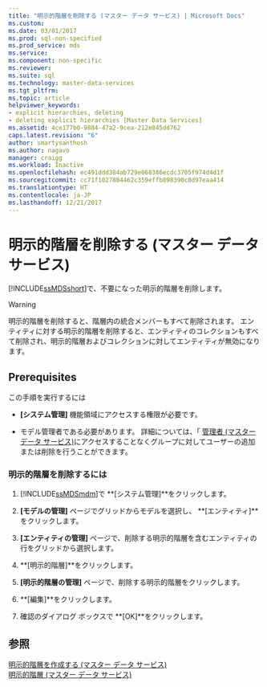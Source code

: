 ```yaml
---
title: "明示的階層を削除する (マスター データ サービス) | Microsoft Docs"
ms.custom: 
ms.date: 03/01/2017
ms.prod: sql-non-specified
ms.prod_service: mds
ms.service: 
ms.component: non-specific
ms.reviewer: 
ms.suite: sql
ms.technology: master-data-services
ms.tgt_pltfrm: 
ms.topic: article
helpviewer_keywords:
- explicit hierarchies, deleting
- deleting explicit hierarchies [Master Data Services]
ms.assetid: 4ce177b0-9884-47a2-9cea-212e845dd762
caps.latest.revision: "6"
author: smartysanthosh
ms.author: nagavo
manager: craigg
ms.workload: Inactive
ms.openlocfilehash: ec491ddd384ab729e068386ecdc3705f974d4d1f
ms.sourcegitcommit: cc71f1027884462c359effb898390c8d97eaa414
ms.translationtype: HT
ms.contentlocale: ja-JP
ms.lasthandoff: 12/21/2017
---
```

# <a name="delete-an-explicit-hierarchy-master-data-services"></a>明示的階層を削除する (マスター データ サービス)
  [!INCLUDE[ssMDSshort](../includes/ssmdsshort-md.md)]で、不要になった明示的階層を削除します。  
  
> [!WARNING]  
>  明示的階層を削除すると、階層内の統合メンバーもすべて削除されます。 エンティティに対する明示的階層を削除すると、エンティティのコレクションもすべて削除され、明示的階層およびコレクションに対してエンティティが無効になります。  
  
## <a name="prerequisites"></a>Prerequisites  
 この手順を実行するには  
  
-   **[システム管理]** 機能領域にアクセスする権限が必要です。  
  
-   モデル管理者である必要があります。 詳細については、「 [管理者 (マスター データ サービス)](../master-data-services/administrators-master-data-services.md)にアクセスすることなくグループに対してユーザーの追加または削除を行うことができます。  
  
### <a name="to-delete-an-explicit-hierarchy"></a>明示的階層を削除するには  
  
1.  [!INCLUDE[ssMDSmdm](../includes/ssmdsmdm-md.md)]で **[システム管理]**をクリックします。  
  
2.  **[モデルの管理]** ページでグリッドからモデルを選択し、 **[エンティティ]**をクリックします。  
  
3.  **[エンティティの管理]** ページで、削除する明示的階層を含むエンティティの行をグリッドから選択します。  
  
4.  **[明示的階層]**をクリックします。  
  
5.  **[明示的階層の管理]** ページで、削除する明示的階層をクリックします。  
  
6.  **[編集]**をクリックします。  
  
7.  確認のダイアログ ボックスで **[OK]**をクリックします。  
  
## <a name="see-also"></a>参照  
 [明示的階層を作成する (マスター データ サービス)](../master-data-services/create-an-explicit-hierarchy-master-data-services.md)   
 [明示的階層 (マスター データ サービス)](../master-data-services/explicit-hierarchies-master-data-services.md)  
  
  

